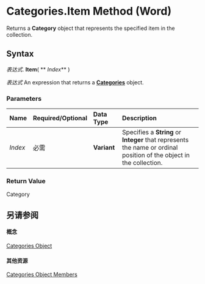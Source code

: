 
# Categories.Item Method (Word)

Returns a  **Category** object that represents the specified item in the collection.


## Syntax

 _表达式_. **Item**( ** _Index_** )

 _表达式_ An expression that returns a **[Categories](f5f5081d-4309-6617-28da-c369c1fe690c.md)** object.


### Parameters



|**Name**|**Required/Optional**|**Data Type**|**Description**|
|:-----|:-----|:-----|:-----|
| _Index_|必需|**Variant**|Specifies a  **String** or **Integer** that represents the name or ordinal position of the object in the collection.|

### Return Value

Category


## 另请参阅


#### 概念


[Categories Object](f5f5081d-4309-6617-28da-c369c1fe690c.md)
#### 其他资源


[Categories Object Members](http://msdn.microsoft.com/library/8ed53994-04d3-dddc-b5ce-856f6a3aeb1b%28Office.15%29.aspx)